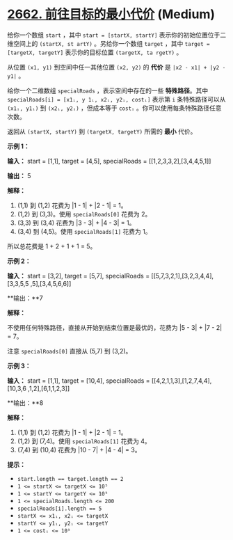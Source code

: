 # [2662. 前往目标的最小代价][link] (Medium)

[link]: https://leetcode.cn/problems/minimum-cost-of-a-path-with-special-roads/

给你一个数组 `start` ，其中 `start = [startX, startY]` 表示你的初始位置位于二维空间上的 `(startX, st
artY)` 。另给你一个数组 `target` ，其中 `target = [targetX, targetY]` 表示你的目标位置 `(targetX, ta
rgetY)` 。

从位置 `(x1, y1)` 到空间中任一其他位置 `(x2, y2)` 的 **代价** 是 `|x2 - x1| + |y2 - y1|` 。

给你一个二维数组 `specialRoads` ，表示空间中存在的一些 **特殊路径**。其中 `specialRoads[i] = [x1ᵢ, y
1ᵢ, x2ᵢ, y2ᵢ, costᵢ]` 表示第 `i` 条特殊路径可以从 `(x1ᵢ, y1ᵢ)` 到 `(x2ᵢ, y2ᵢ)` ，但成本等于 `costᵢ` 
。你可以使用每条特殊路径任意次数。

返回从 `(startX, startY)` 到 `(targetX, targetY)` 所需的 **最小** 代价。

**示例 1：**

**输入：** start = \[1,1\], target = \[4,5\], specialRoads = \[\[1,2,3,3,2\],\[3,4,4,5,1\]\]

**输出：** 5

**解释：**

1. (1,1) 到 (1,2) 花费为 \|1 - 1\| + \|2 - 1\| = 1。
2. (1,2) 到 (3,3)。使用 `specialRoads[0]` 花费为 2。
3. (3,3) 到 (3,4) 花费为 \|3 - 3\| + \|4 - 3\| = 1。
4. (3,4) 到 (4,5)。使用 `specialRoads[1]` 花费为 1。

所以总花费是 1 + 2 + 1 + 1 = 5。

**示例 2：**

**输入：** start = \[3,2\], target = \[5,7\], specialRoads = \[\[5,7,3,2,1\],\[3,2,3,4,4\],\[3,3,5,5
,5\],\[3,4,5,6,6\]\]

**输出：**7

**解释：**

不使用任何特殊路径，直接从开始到结束位置是最优的，花费为 \|5 - 3\| + \|7 - 2\| = 7。

注意 `specialRoads[0]` 直接从 (5,7) 到 (3,2)。

**示例 3：**

**输入：** start = \[1,1\], target = \[10,4\], specialRoads = \[\[4,2,1,1,3\],\[1,2,7,4,4\],\[10,3,6
,1,2\],\[6,1,1,2,3\]\]

**输出：**8

**解释：**

1. (1,1) 到 (1,2) 花费为 \|1 - 1\| + \|2 - 1\| = 1。
2. (1,2) 到 (7,4)。使用 `specialRoads[1]` 花费为 4。
3. (7,4) 到 (10,4) 花费为 \|10 - 7\| + \|4 - 4\| = 3。

**提示：**

- `start.length == target.length == 2`
- `1 <= startX <= targetX <= 10⁵`
- `1 <= startY <= targetY <= 10⁵`
- `1 <= specialRoads.length <= 200`
- `specialRoads[i].length == 5`
- `startX <= x1ᵢ, x2ᵢ <= targetX`
- `startY <= y1ᵢ, y2ᵢ <= targetY`
- `1 <= costᵢ <= 10⁵`
